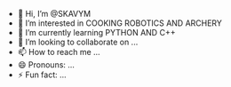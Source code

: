 - 👋 Hi, I’m @SKAVYM
- 👀 I’m interested in COOKING ROBOTICS AND ARCHERY
- 🌱 I’m currently learning PYTHON AND C++
- 💞️ I’m looking to collaborate on ...
- 📫 How to reach me ...
- 😄 Pronouns: ...
- ⚡ Fun fact: ...

<!---
SKAVYM/SKAVYM is a ✨ special ✨ repository because its `README.md` (this file) appears on your GitHub profile.
You can click the Preview link to take a look at your changes.
--->
